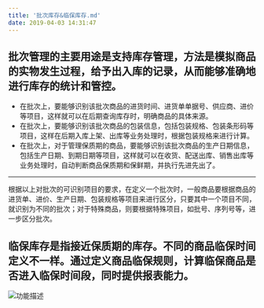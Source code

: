 ```yaml
---
title: '批次库存&临保库存.md'
date: 2019-04-03 14:31:47
---
```

   ## 批次管理的主要用途是支持库存管理，方法是模拟商品的实物发生过程，给予出入库的记录，从而能够准确地进行库存的统计和管控。
 - 在批次上，要能够识别该批次商品的进货时间、进货单单据号、供应商、进价等项目，这样就可以在后期查询库存时，明确商品的具体来源。
 - 在批次上，要能够识别该批次商品的包装信息，包括包装规格、包装条形码等项目，这样在后期入库上架、出库等业务处理时，根据包装规格来进行计算。
 - 在批次上，对于管理保质期的商品，要能够识别该批次商品的生产日期信息，包括生产日期、到期日期等项目，这样就可以在收货、配送出库、销售出库等业务处理时，自动判断商品保质期和保鲜期，并执行先进先出了。
 ---
根据以上对批次的可识别项目的要求，在定义一个批次时，一般商品要根据商品的进货单、进价、生产日期、包装规格等项目来进行区分，只要其中一个项目不同，就识别为不同的批次；对于特殊商品，则要根据特殊项目，如批号、序列号等，进一步区分批次。
## 临保库存是指接近保质期的库存。不同的商品临保时间定义不一样。通过定义商品临保规则，计算临保商品是否进入临保时间段，同时提供报表能力。
![功能描述](https://intranetproxy.alipay.com/skylark/lark/0/2019/png/124729/1547602114381-a357978d-7fad-4b4d-9467-85c693f2c581.png)

